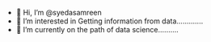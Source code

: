 - 👋 Hi, I’m @syedasamreen
- 👀 I’m interested in Getting information from data.............
- 🌱 I’m currently on the path of data science..........
<!---
syedasamreen/syedasamreen is a ✨ special ✨ repository because its `README.md` (this file) appears on your GitHub profile.
You can click the Preview link to take a look at your changes.
--->
